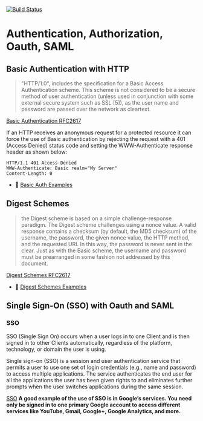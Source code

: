 [![Build Status](https://travis-ci.org/Code-Craftsmanship-Saturdays/sso-with-oauth-and-saml.svg?branch=master)](https://travis-ci.org/Code-Craftsmanship-Saturdays/sso-with-oauth-and-saml)

# Authentication, Authorization, Oauth, SAML

## Basic Authentication with HTTP

> "HTTP/1.0", includes the specification for a Basic Access
Authentication scheme. This scheme is not considered to be a secure
method of user authentication (unless used in conjunction with some
external secure system such as SSL [5]), as the user name and
password are passed over the network as cleartext.

[Basic Authentication RFC2617](https://tools.ietf.org/html/rfc2617)

If an HTTP receives an anonymous request for a protected resource it can force the use of Basic authentication by rejecting the request with a 401 (Access Denied) status code and setting the WWW-Authenticate response header as shown below:

```HTTP
HTTP/1.1 401 Access Denied
WWW-Authenticate: Basic realm="My Server"
Content-Length: 0
```

* :scroll: [Basic Auth Examples](docs/basic-auth.md)


## Digest Schemes
> the Digest scheme is based on a
simple challenge-response paradigm. The Digest scheme challenges
using a nonce value. A valid response contains a checksum (by
default, the MD5 checksum) of the username, the password, the given
nonce value, the HTTP method, and the requested URI. In this way, the
password is never sent in the clear. Just as with the Basic scheme,
the username and password must be prearranged in some fashion not
addressed by this document.

[Digest Schemes RFC2617](https://tools.ietf.org/html/rfc2617)

* :scroll: [Digest Schemes Examples](docs/digest-schemes.md)

## Single Sign-On (SSO) with Oauth and SAML

### SSO
SSO (Single Sign On) occurs when a user logs in to one Client and is then signed in to other Clients automatically, regardless of the platform, technology, or domain the user is using.

Single sign-on (SSO) is a session and user authentication service that permits a user to use one set of login credentials (e.g., name and password) to access multiple applications.
The service authenticates the end user for all the applications the user has been given rights to and eliminates further prompts when the user switches applications during the same session.

[SSO](https://www.sitepoint.com/single-sign-on-explained/)
**A good example of the use of SSO is in Google’s services. You need only be signed in to one primary Google account to access different services like YouTube, Gmail, Google+, Google Analytics, and more.**
